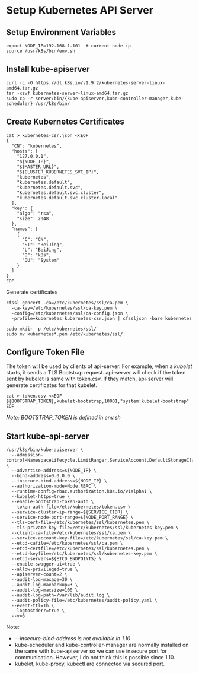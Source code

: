 # Setup Kubernetes API Server

## Setup Environment Variables
```shell
export NODE_IP=192.168.1.101  # current node ip
source /usr/k8s/bin/env.sh
```

## Install kube-apiserver
```shell
curl -L -O https://dl.k8s.io/v1.9.2/kubernetes-server-linux-amd64.tar.gz
tar -xzvf kubernetes-server-linux-amd64.tar.gz
sudo cp -r server/bin/{kube-apiserver,kube-controller-manager,kube-scheduler} /usr/k8s/bin/
```

## Create Kubernetes Certificates
```shell
cat > kubernetes-csr.json <<EOF
{
  "CN": "kubernetes",
  "hosts": [
    "127.0.0.1",
    "${NODE_IP}",
    "${MASTER_URL}",
    "${CLUSTER_KUBERNETES_SVC_IP}",
    "kubernetes",
    "kubernetes.default",
    "kubernetes.default.svc",
    "kubernetes.default.svc.cluster",
    "kubernetes.default.svc.cluster.local"
  ],
  "key": {
    "algo": "rsa",
    "size": 2048
  },
  "names": [
    {
      "C": "CN",
      "ST": "BeiJing",
      "L": "BeiJing",
      "O": "k8s",
      "OU": "System"
    }
  ]
}
EOF
```
Generate certificates
```shell
cfssl gencert -ca=/etc/kubernetes/ssl/ca.pem \
  -ca-key=/etc/kubernetes/ssl/ca-key.pem \
  -config=/etc/kubernetes/ssl/ca-config.json \
  -profile=kubernetes kubernetes-csr.json | cfssljson -bare kubernetes

sudo mkdir -p /etc/kubernetes/ssl/
sudo mv kubernetes*.pem /etc/kubernetes/ssl/
```
## Configure Token File
The token will be used by clients of api-server. For example, when a *kubelet* starts, it sends a TLS Bootstrap request. api-server will check if the token sent by kubelet is same with token.csv. If they match, api-server will generate certificates for that kubelet.
```shell
cat > token.csv <<EOF
${BOOTSTRAP_TOKEN},kubelet-bootstrap,10001,"system:kubelet-bootstrap"
EOF
```
*Note; BOOTSTRAP_TOKEN is defined in env.sh*

## Start kube-api-server
```shell
/usr/k8s/bin/kube-apiserver \
  --admission-control=NamespaceLifecycle,LimitRanger,ServiceAccount,DefaultStorageClass,ResourceQuota \
  --advertise-address=${NODE_IP} \
  --bind-address=0.0.0.0 \
  --insecure-bind-address=${NODE_IP} \
  --authorization-mode=Node,RBAC \
  --runtime-config=rbac.authorization.k8s.io/v1alpha1 \
  --kubelet-https=true \
  --enable-bootstrap-token-auth \
  --token-auth-file=/etc/kubernetes/token.csv \
  --service-cluster-ip-range=${SERVICE_CIDR} \
  --service-node-port-range=${NODE_PORT_RANGE} \
  --tls-cert-file=/etc/kubernetes/ssl/kubernetes.pem \
  --tls-private-key-file=/etc/kubernetes/ssl/kubernetes-key.pem \
  --client-ca-file=/etc/kubernetes/ssl/ca.pem \
  --service-account-key-file=/etc/kubernetes/ssl/ca-key.pem \
  --etcd-cafile=/etc/kubernetes/ssl/ca.pem \
  --etcd-certfile=/etc/kubernetes/ssl/kubernetes.pem \
  --etcd-keyfile=/etc/kubernetes/ssl/kubernetes-key.pem \
  --etcd-servers=${ETCD_ENDPOINTS} \
  --enable-swagger-ui=true \
  --allow-privileged=true \
  --apiserver-count=2 \
  --audit-log-maxage=30 \
  --audit-log-maxbackup=3 \
  --audit-log-maxsize=100 \
  --audit-log-path=/var/lib/audit.log \
  --audit-policy-file=/etc/kubernetes/audit-policy.yaml \
  --event-ttl=1h \
  --logtostderr=true \
  --v=6
```

Note:

 - *--insecure-bind-address is not available in 1.10*
 - kube-scheduler and kube-controller-manager are normally installed on the same with kube-apiserver so we can use insecure port for communication. However, I do not think this is possible since 1.10.
 - kubelet, kube-proxy, kubectl are connected via secured port. 